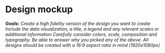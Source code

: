 # Design mockup

<i><b>Goals:</b> Create a high fidelity version of the design you want to create
Include the data visualization, a title, a legend and any relevant scales or additional information
Carefully consider colors, scale, composition and typography. Be able to answer why you picked any of the above. All designs should be created with a 16:9 aspect ratio in mind (1920x1080px) </i>
